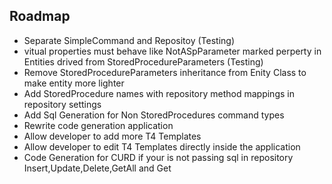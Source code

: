 ## Roadmap
- Separate SimpleCommand and Repositoy (Testing)
- vitual properties must behave like NotASpParameter marked perperty in Entities drived from StoredProcedureParameters (Testing)
- Remove StoredProcedureParameters inheritance from Enity Class to make entity more lighter
- Add StoredProcedure names with repository method mappings in repository settings
- Add Sql Generation for Non StoredProcedures command types
- Rewrite code generation application
 - Allow developer to add more T4 Templates
 - Allow developer to edit T4 Templates directly inside the application
- Code Generation for CURD if your is not passing sql in repository Insert,Update,Delete,GetAll and Get
